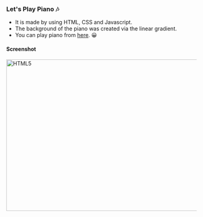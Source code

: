 ### Let's Play Piano :notes:

- It is made by using HTML, CSS and Javascript.
- The background of the piano was created via the linear gradient.
- You can play piano from [here](https://ecemgo-piano-js.netlify.app). :grinning:


#### Screenshot
<p align="left">
<img src="https://user-images.githubusercontent.com/13468728/212982117-1cca6ef9-bdd0-4491-84a5-427747cecbbf.jpg" title="HTML5" alt="HTML5" width="550" height="400"/>
</p>

